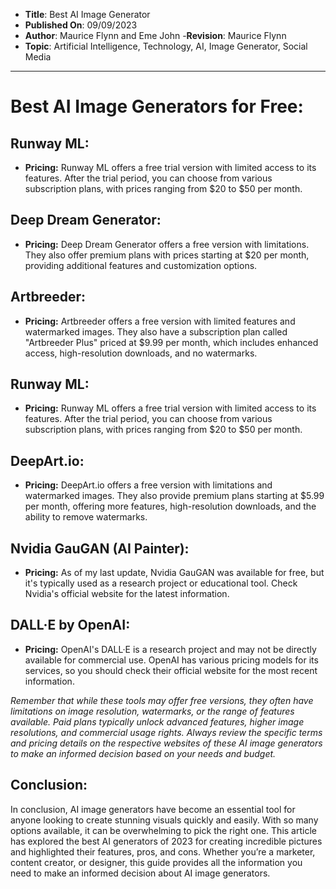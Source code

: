 - **Title**: Best AI Image Generator
- **Published On**: 09/09/2023
- **Author**: Maurice Flynn and Eme John
-**Revision**: Maurice Flynn
- **Topic**: Artificial Intelligence, Technology, AI, Image Generator, Social Media

---
# Best AI Image Generators for Free:

## Runway ML:

- **Pricing:** Runway ML offers a free trial version with limited access to its features. After the trial period, you can choose from various subscription plans, with prices ranging from $20 to $50 per month.

## Deep Dream Generator:

- **Pricing:** Deep Dream Generator offers a free version with limitations. They also offer premium plans with prices starting at $20 per month, providing additional features and customization options.

## Artbreeder:

- **Pricing:** Artbreeder offers a free version with limited features and watermarked images. They also have a subscription plan called "Artbreeder Plus" priced at $9.99 per month, which includes enhanced access, high-resolution downloads, and no watermarks.

## Runway ML:

- **Pricing:** Runway ML offers a free trial version with limited access to its features. After the trial period, you can choose from various subscription plans, with prices ranging from $20 to $50 per month.

## DeepArt.io:

- **Pricing:** DeepArt.io offers a free version with limitations and watermarked images. They also provide premium plans starting at $5.99 per month, offering more features, high-resolution downloads, and the ability to remove watermarks.

## Nvidia GauGAN (AI Painter):

- **Pricing:** As of my last update, Nvidia GauGAN was available for free, but it's typically used as a research project or educational tool. Check Nvidia's official website for the latest information.

## DALL·E by OpenAI:

- **Pricing:** OpenAI's DALL·E is a research project and may not be directly available for commercial use. OpenAI has various pricing models for its services, so you should check their official website for the most recent information.

*Remember that while these tools may offer free versions, they often have limitations on image resolution, watermarks, or the range of features available. Paid plans typically unlock advanced features, higher image resolutions, and commercial usage rights. Always review the specific terms and pricing details on the respective websites of these AI image generators to make an informed decision based on your needs and budget.*

## Conclusion:
In conclusion, AI image generators have become an essential tool for anyone looking to create stunning visuals quickly and easily. With so many options available, it can be overwhelming to pick the right one. This article has explored the best AI generators of 2023 for creating incredible pictures and highlighted their features, pros, and cons. Whether you’re a marketer, content creator, or designer, this guide provides all the information you need to make an informed decision about AI image generators.